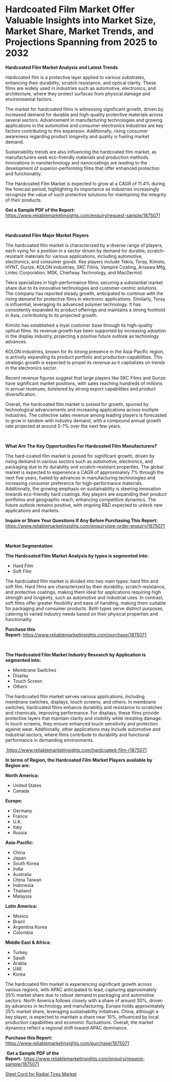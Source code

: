 <p><h1>Hardcoated Film Market Offer Valuable Insights into Market Size, Market Share, Market Trends, and Projections Spanning from 2025 to 2032</h1></p><p><strong>Hardcoated Film Market Analysis and Latest Trends</strong></p>
<p><p>Hardcoated film is a protective layer applied to various substrates, enhancing their durability, scratch resistance, and optical clarity. These films are widely used in industries such as automotive, electronics, and architecture, where they protect surfaces from physical damage and environmental factors.</p><p>The market for hardcoated films is witnessing significant growth, driven by increased demand for durable and high-quality protective materials across several sectors. Advancement in manufacturing technologies and growing applications in the automotive and consumer electronics industries are key factors contributing to this expansion. Additionally, rising consumer awareness regarding product longevity and quality is fueling market demand.</p><p>Sustainability trends are also influencing the hardcoated film market, as manufacturers seek eco-friendly materials and production methods. Innovations in nanotechnology and nanocoatings are leading to the development of superior-performing films that offer enhanced protection and functionality. </p><p>The Hardcoated Film Market is expected to grow at a CAGR of 11.4% during the forecast period, highlighting its importance as industries increasingly recognize the value of such protective solutions for maintaining the integrity of their products.</p></p>
<p><strong>Get a Sample PDF of the Report:&nbsp;</strong> <a href="https://www.reliablemarketinsights.com/enquiry/request-sample/1875071?utm_campaign=2891&utm_medium=2&utm_source=Github&utm_content=ia&utm_term=03042025&utm_id=hardcoated-film">https://www.reliablemarketinsights.com/enquiry/request-sample/1875071</a></p>
<p>&nbsp;</p>
<p><strong>Hardcoated Film Major Market Players</strong></p>
<p><p>The hardcoated film market is characterized by a diverse range of players, each vying for a position in a sector driven by demand for durable, scratch-resistant materials for various applications, including automotive, electronics, and consumer goods. Key players include Tekra, Toray, Kimoto, HYNT, Gunze, KOLON Industries, SKC Films, Vampire Coating, Arisawa Mfg, Lintec Corporation, MSK, Chiefway Technology, and MacDermid.</p><p>Tekra specializes in high-performance films, securing a substantial market share due to its innovative technologies and customer-centric solutions. The company has reported steady growth, anticipated to continue with the rising demand for protective films in electronic applications. Similarly, Toray is influential, leveraging its advanced polymer technology. It has consistently expanded its product offerings and maintains a strong foothold in Asia, contributing to its projected growth.</p><p>Kimoto has established a loyal customer base through its high-quality optical films. Its revenue growth has been supported by increasing adoption in the display industry, projecting a positive future outlook as technology advances.</p><p>KOLON Industries, known for its strong presence in the Asia-Pacific region, is actively expanding its product portfolio and production capabilities. This strategic growth is expected to propel its revenue as it capitalizes on trends in the electronics sector.</p><p>Recent revenue figures suggest that large players like SKC Films and Gunze have significant market positions, with sales reaching hundreds of millions in annual revenues, bolstered by strong export capabilities and product diversification.</p><p>Overall, the hardcoated film market is poised for growth, spurred by technological advancements and increasing applications across multiple industries. The collective sales revenue among leading players is forecasted to grow in tandem with industry demand, with a compound annual growth rate projected at around 5-7% over the next few years.</p></p>
<p>&nbsp;</p>
<p><strong>What Are The Key Opportunities For Hardcoated Film Manufacturers?</strong></p>
<p><p>The hard-coated film market is poised for significant growth, driven by rising demand in various sectors such as automotive, electronics, and packaging due to its durability and scratch-resistant properties. The global market is expected to experience a CAGR of approximately 7% through the next five years, fueled by advances in manufacturing technologies and increasing consumer preference for high-performance materials. Additionally, the growing emphasis on sustainability is steering innovation towards eco-friendly hard coatings. Key players are expanding their product portfolios and geographic reach, enhancing competitive dynamics. The future outlook remains positive, with ongoing R&D expected to unlock new applications and markets.</p></p>
<p><strong>Inquire or Share Your Questions If Any Before Purchasing This Report:</strong> <a href="https://www.reliablemarketinsights.com/enquiry/pre-order-enquiry/1875071?utm_campaign=2891&utm_medium=2&utm_source=Github&utm_content=ia&utm_term=03042025&utm_id=hardcoated-film">https://www.reliablemarketinsights.com/enquiry/pre-order-enquiry/1875071</a></p>
<p>&nbsp;</p>
<p><strong>Market Segmentation</strong></p>
<p><strong>The Hardcoated Film Market Analysis by types is segmented into:</strong></p>
<p><ul><li>Hard Film</li><li>Soft Film</li></ul></p>
<p><p>The hardcoated film market is divided into two main types: hard film and soft film. Hard films are characterized by their durability, scratch resistance, and protective coatings, making them ideal for applications requiring high strength and longevity, such as automotive and industrial uses. In contrast, soft films offer greater flexibility and ease of handling, making them suitable for packaging and consumer products. Both types serve distinct purposes, catering to varied industry needs based on their physical properties and functionality.</p></p>
<p><strong>Purchase this Report:&nbsp;</strong><a href="https://www.reliablemarketinsights.com/purchase/1875071?utm_campaign=2891&utm_medium=2&utm_source=Github&utm_content=ia&utm_term=03042025&utm_id=hardcoated-film">https://www.reliablemarketinsights.com/purchase/1875071</a></p>
<p>&nbsp;</p>
<p><strong>The Hardcoated Film Market Industry Research by Application is segmented into:</strong></p>
<p><ul><li>Membrane Switches</li><li>Display</li><li>Touch Screen</li><li>Others</li></ul></p>
<p><p>The hardcoated film market serves various applications, including membrane switches, displays, touch screens, and others. In membrane switches, hardcoated films enhance durability and resistance to scratches and chemicals, improving performance. For displays, these films provide protective layers that maintain clarity and visibility while resisting damage. In touch screens, they ensure enhanced touch sensitivity and protection against wear. Additionally, other applications may include automotive and industrial sectors, where films contribute to durability and functional performance in demanding environments.</p></p>
<p><a href="https://www.reliablemarketinsights.com/hardcoated-film-r1875071?utm_campaign=2891&utm_medium=2&utm_source=Github&utm_content=ia&utm_term=03042025&utm_id=hardcoated-film">&nbsp;https://www.reliablemarketinsights.com/hardcoated-film-r1875071</a></p>
<p><strong>In terms of Region, the Hardcoated Film Market Players available by Region are:</strong></p>
<p>
    <p> <strong> North America: </strong>
        <ul>
            <li>United States</li>
            <li>Canada</li>
        </ul>
        </p> 
    <p> <strong> Europe: </strong>
        <ul>
            <li>Germany</li>
            <li>France</li>
            <li>U.K.</li>
            <li>Italy</li>
            <li>Russia</li>
        </ul>
        </p> 
    <p> <strong> Asia-Pacific: </strong>
        <ul>
            <li>China</li>
            <li>Japan</li>
            <li>South Korea</li>
            <li>India</li>
            <li>Australia</li>
            <li>China Taiwan</li>
            <li>Indonesia</li>
            <li>Thailand</li>
            <li>Malaysia</li>
        </ul>
        </p> 
    <p> <strong> Latin America: </strong>
        <ul>
            <li>Mexico</li>
            <li>Brazil</li>
            <li>Argentina Korea</li>
            <li>Colombia</li>
        </ul>
        </p> 
    <p> <strong> Middle East & Africa: </strong>
        <ul>
            <li>Turkey</li>
            <li>Saudi</li>
            <li>Arabia</li>
            <li>UAE</li>
            <li>Korea</li>
        </ul>
    </p>
    </p>
<p><p>The hardcoated film market is experiencing significant growth across various regions, with APAC anticipated to lead, capturing approximately 35% market share due to robust demand in packaging and automotive sectors. North America follows closely with a share of around 30%, driven by advances in technology and manufacturing. Europe holds approximately 25% market share, leveraging sustainability initiatives. China, although a key player, is expected to maintain a share near 10%, influenced by local production capabilities and economic fluctuations. Overall, the market dynamics reflect a regional shift toward APAC dominance.</p></p>
<p><strong>Purchase this Report: </strong><a href="https://www.reliablemarketinsights.com/purchase/1875071?utm_campaign=2891&utm_medium=2&utm_source=Github&utm_content=ia&utm_term=03042025&utm_id=hardcoated-film">https://www.reliablemarketinsights.com/purchase/1875071</a></p>
<p>&nbsp;<strong>Get a Sample PDF of the Report:&nbsp;&nbsp;</strong><a href="https://www.reliablemarketinsights.com/enquiry/request-sample/1875071?utm_campaign=2891&utm_medium=2&utm_source=Github&utm_content=ia&utm_term=03042025&utm_id=hardcoated-film">https://www.reliablemarketinsights.com/enquiry/request-sample/1875071</a></p>
<p><strong></strong></p>
<p><p><a href="https://github.com/mriwacraane/Market-Research-Report-List-1/blob/main/steel-cord-for-radial-tires-market.md?utm_campaign=2891&utm_medium=2&utm_source=Github&utm_content=ia&utm_term=03042025&utm_id=hardcoated-film">Steel Cord for Radial Tires Market</a></p></p>